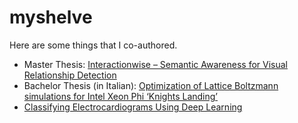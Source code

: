 # myshelve
Here are some things that I co-authored.
<!--Most of them in English, some of them in Italian.-->

- Master Thesis: [Interactionwise &ndash; Semantic Awareness for Visual Relationship Detection](thesis-master-interactionwise-vrd-unife.pdf)
- Bachelor Thesis (in Italian): [Optimization of Lattice Boltzmann simulations for Intel Xeon Phi ‘Knights Landing’](thesis-bachelor-lattice-boltzmann-unife-[it].pdf)
- [Classifying Electrocardiograms Using Deep Learning](intro-to-ai-ecg-deep-learning.pdf)
